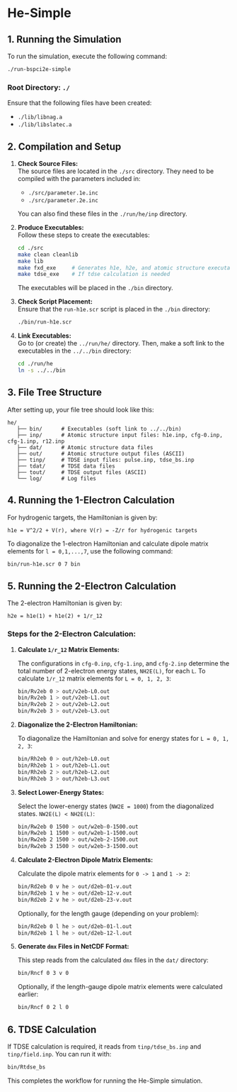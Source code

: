 # He-Simple

## 1. Running the Simulation

To run the simulation, execute the following command:

```bash
./run-bspci2e-simple
```
### Root Directory: `./`

Ensure that the following files have been created:
- `./lib/libnag.a`
- `./lib/libslatec.a`

## 2. Compilation and Setup

1. **Check Source Files:**  
   The source files are located in the `./src` directory. They need to be compiled with the parameters included in:
   - `./src/parameter.1e.inc`
   - `./src/parameter.2e.inc`

   You can also find these files in the `./run/he/inp` directory.

2. **Produce Executables:**  
   Follow these steps to create the executables:

   ```bash
   cd ./src
   make clean cleanlib
   make lib
   make fxd_exe     # Generates h1e, h2e, and atomic structure executables
   make tdse_exe    # If tdse calculation is needed
   ```

   The executables will be placed in the `./bin` directory.

3. **Check Script Placement:**  
   Ensure that the `run-h1e.scr` script is placed in the `./bin` directory:

   ```bash
   ./bin/run-h1e.scr
   ```

4. **Link Executables:**  
   Go to (or create) the `../run/he/` directory. Then, make a soft link to the executables in the `../../bin` directory:

   ```bash
   cd ./run/he
   ln -s ../../bin
   ```

## 3. File Tree Structure

After setting up, your file tree should look like this:

```
he/
   ├── bin/      # Executables (soft link to ../../bin)
   ├── inp/      # Atomic structure input files: h1e.inp, cfg-0.inp, cfg-1.inp, r12.inp
   ├── dat/      # Atomic structure data files
   ├── out/      # Atomic structure output files (ASCII)
   ├── tinp/     # TDSE input files: pulse.inp, tdse_bs.inp
   ├── tdat/     # TDSE data files
   ├── tout/     # TDSE output files (ASCII)
   └── log/      # Log files
```

## 4. Running the 1-Electron Calculation

For hydrogenic targets, the Hamiltonian is given by:

```
h1e = V^2/2 + V(r), where V(r) = -Z/r for hydrogenic targets
```

To diagonalize the 1-electron Hamiltonian and calculate dipole matrix elements for `l = 0,1,...,7`, use the following command:

```bash
bin/run-h1e.scr 0 7 bin
```

## 5. Running the 2-Electron Calculation

The 2-electron Hamiltonian is given by:

```
h2e = h1e(1) + h1e(2) + 1/r_12
```

### Steps for the 2-Electron Calculation:

1. **Calculate `1/r_12` Matrix Elements:**

   The configurations in `cfg-0.inp`, `cfg-1.inp`, and `cfg-2.inp` determine the total number of 2-electron energy states, `NH2E(L)`, for each `L`. To calculate `1/r_12` matrix elements for `L = 0, 1, 2, 3`:

   ```bash
   bin/Rv2eb 0 > out/v2eb-L0.out
   bin/Rv2eb 1 > out/v2eb-L1.out
   bin/Rv2eb 2 > out/v2eb-L2.out
   bin/Rv2eb 3 > out/v2eb-L3.out
   ```

2. **Diagonalize the 2-Electron Hamiltonian:**

   To diagonalize the Hamiltonian and solve for energy states for `L = 0, 1, 2, 3`:

   ```bash
   bin/Rh2eb 0 > out/h2eb-L0.out
   bin/Rh2eb 1 > out/h2eb-L1.out
   bin/Rh2eb 2 > out/h2eb-L2.out
   bin/Rh2eb 3 > out/h2eb-L3.out
   ```

3. **Select Lower-Energy States:**

   Select the lower-energy states (`NW2E = 1000`) from the diagonalized states. `NW2E(L) < NH2E(L)`:

   ```bash
   bin/Rw2eb 0 1500 > out/w2eb-0-1500.out
   bin/Rw2eb 1 1500 > out/w2eb-1-1500.out
   bin/Rw2eb 2 1500 > out/w2eb-2-1500.out
   bin/Rw2eb 3 1500 > out/w2eb-3-1500.out
   ```

4. **Calculate 2-Electron Dipole Matrix Elements:**

   Calculate the dipole matrix elements for `0 -> 1` and `1 -> 2`:

   ```bash
   bin/Rd2eb 0 v he > out/d2eb-01-v.out
   bin/Rd2eb 1 v he > out/d2eb-12-v.out
   bin/Rd2eb 2 v he > out/d2eb-23-v.out
   ```

   Optionally, for the length gauge (depending on your problem):

   ```bash
   bin/Rd2eb 0 l he > out/d2eb-01-l.out
   bin/Rd2eb 1 l he > out/d2eb-12-l.out
   ```

5. **Generate `dmx` Files in NetCDF Format:**

   This step reads from the calculated `dmx` files in the `dat/` directory:

   ```bash
   bin/Rncf 0 3 v 0
   ```

   Optionally, if the length-gauge dipole matrix elements were calculated earlier:

   ```bash
   bin/Rncf 0 2 l 0
   ```

## 6. TDSE Calculation

If TDSE calculation is required, it reads from `tinp/tdse_bs.inp` and `tinp/field.inp`. You can run it with:

```bash
bin/Rtdse_bs
```

This completes the workflow for running the He-Simple simulation.
```